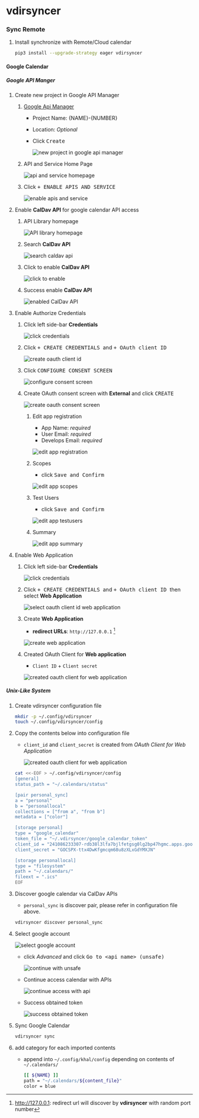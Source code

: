 # vdirsyncer

### Sync Remote

1. Install synchronize with Remote/Cloud calendar

    ```bash
    pip3 install --upgrade-strategy eager vdirsyncer
    ```

#### Google Calendar

##### Google API Manger

1. Create new project in Google API Manager

    1. [Google Api Manager](https://console.developers.google.com/)
        * Project Name: {NAME}-{NUMBER}
        * Location: _Optional_
        * Click <kbd> Create </kbd>

            ![new project in google api manager](./img/google_api_manager_new_project.jpg)

    2. API and Service Home Page

        ![api and service homepage](./img/google_api_manager_home_page.jpg)

    3. Click <kbd> + ENABLE APIS AND SERVICE </kbd>

        ![enable apis and service](./img/google_api_manager_enable_service.jpg)

2. Enable **CalDav API** for google calendar API access

    1. API Library homepage

        ![API library homepage](./img/google_api_manager_api_library.jpg)

    2. Search **CalDav API**

        ![search caldav api](./img/api_libray_search_caldav_api.jpg)

    3. Click to enable **CalDav API**

        ![click to enable](./img/api_library_caldav_api_click_enable.jpg)

    4. Success enable **CalDav API**

        ![enabled CalDav API](./img/caldav_api_success_enabled.jpg)

3. Enable Authorize Credentials

    1. Click left side-bar **Credentials**

        ![click credentials](./img/click_credentials.jpg)

    2. Click <kbd> + CREATE CREDENTIALS </kbd> and <kbd> + OAuth client ID </kbd>

        ![create oauth client id](./img/create_credentials.jpg)

    3. Click <kbd> CONFIGURE CONSENT SCREEN </kbd>

        ![configure consent screen](./img/oauth_client_conf_consent_screen.jpg)

    4. Create OAuth consent screen with **External** and click <kbd> CREATE </kbd>

        ![create oauth consent screen](./img/oauth_consent_screen_create.jpg)

        1. Edit app registration
            * App Name: _required_
            * User Email: _required_
            * Develops Email: _required_

            ![edit app registration](./img/oauth_consent_screen_edit_app_registration.jpg)

        2. Scopes
            * click <kbd> Save and Confirm </kbd>

            ![edit app scopes](./img/edit_app_reg_scopes.jpg)

        3. Test Users

            * click <kbd> Save and Confirm </kbd>

            ![edit app testusers](./img/edit_app_reg_test_user.jpg)

        4. Summary

            ![edit app summary](./img/edit_app_reg_summary.jpg)

4. Enable Web Application

    1. Click left side-bar **Credentials**

        ![click credentials](./img/click_credentials.jpg)

    2. Click <kbd> + CREATE CREDENTIALS </kbd> and <kbd> + OAuth client ID </kbd> then select **Web Application**

        ![select oauth client id web application](./img/oauth_client_id_app_type_web_app.jpg)

    3. Create **Web Application**

        * **redirect URLs**: `http://127.0.0.1` [^u1]

        ![create web application](./img/oauth_client_id_app_type_web_app_create.jpg)

    4. Created OAuth Client for **Web application**

        * `Client ID` + `Client secret`

        ![created oauth client for web application](./img/oauth_client_created.jpg)

##### Unix-Like System

1. Create vdirsyncer configuration file

    ```bash
    mkdir -p ~/.config/vdirsyncer
    touch ~/.config/vdirsyncer/config
    ```
2. Copy the contents below into configuration file

    * `client_id` and `client_secret` is created from _OAuth Client for Web Application_

        ![created oauth client for web application](./img/oauth_client_created.jpg)

    ```bash
    cat <<-EOF > ~/.config/vdirsyncer/config
    [general]
    status_path = "~/.calendars/status"

    [pair personal_sync]
    a = "personal"
    b = "personallocal"
    collections = ["from a", "from b"]
    metadata = ["color"]

    [storage personal]
    type = "google_calendar"
    token_file = "~/.vdirsyncer/google_calendar_token"
    client_id = "241086233307-rdb38l3lfa7bjlfetgsg0lg2bp47hgmc.apps.googleusercontent.com"
    client_secret = "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"

    [storage personallocal]
    type = "filesystem"
    path = "~/.calendars/"
    fileext = ".ics"
    EOF
    ```

3. Discover google calendar via CalDav APIs

    * `personal_sync` is discover pair, please refer in configuration file above.

    ```bash
    vdirsyncer discover personal_sync
    ```

4. Select google account

    ![select google account](./img/discover_account.jpg)

    * click _Advanced_ and click <kbd> Go to \<api name\> (unsafe) </kbd>

        ![continue with unsafe](./img/google_hasnt_verified_this_app.jpg)

    * Continue access calendar with APIs

        ![continue access with api](./img/api_access.jpg)

    * Success obtained token

        ![success obtained token](./img/success_obtain_token.jpg)

5. Sync Google Calendar

    ```bash
    vdirsyncer sync
    ```

6. add category for each imported contents

    * append into `~/.config/khal/config` depending on contents of `~/.calendars/`

        ```bash
        [[ ${NAME} ]]
        path = "~/.calendars/${content_file}"
        color = blue
        ```

[^u1]: http://127.0.0.1: redirect url will discover by **vdirsyncer** with random port number
